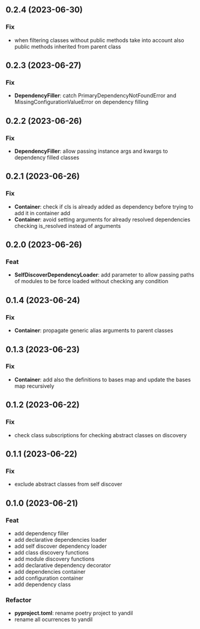 ## 0.2.4 (2023-06-30)

### Fix

- when filtering classes without public methods take into account also public methods inherited from parent class

## 0.2.3 (2023-06-27)

### Fix

- **DependencyFiller**: catch PrimaryDependencyNotFoundError and MissingConfigurationValueError on dependency filling

## 0.2.2 (2023-06-26)

### Fix

- **DependencyFiller**: allow passing instance args and kwargs to dependency filled classes

## 0.2.1 (2023-06-26)

### Fix

- **Container**: check if cls is already added as dependency before trying to add it in container add
- **Container**: avoid setting arguments for already resolved dependencies checking is_resolved instead of arguments

## 0.2.0 (2023-06-26)

### Feat

- **SelfDiscoverDependencyLoader**: add parameter to allow passing paths of modules to be force loaded without checking any condition

## 0.1.4 (2023-06-24)

### Fix

- **Container**: propagate generic alias arguments to parent classes

## 0.1.3 (2023-06-23)

### Fix

- **Container**: add also the definitions to bases map and update the bases map recursively

## 0.1.2 (2023-06-22)

### Fix

- check class subscriptions for checking abstract classes on discovery

## 0.1.1 (2023-06-22)

### Fix

- exclude abstract classes from self discover

## 0.1.0 (2023-06-21)

### Feat

- add dependency filler
- add declarative dependencies loader
- add self discover dependency loader
- add class discovery functions
- add module discovery functions
- add declarative dependency decorator
- add dependencies container
- add configuration container
- add dependency class

### Refactor

- **pyproject.toml**: rename poetry project to yandil
- rename all ocurrences to yandil
